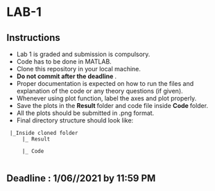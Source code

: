 # LAB-1

## Instructions
 - Lab 1 is graded and submission is compulsory.
 - Code has to be done in MATLAB.
 - Clone this repository in your local machine.
 - <strong> Do not commit after the deadline </strong>.
 - Proper documentation is expected on how to run the files and explanation of the code or any theory questions (if given).
 - Whenever using plot function, label the axes and plot properly.
 - Save the plots in the <strong> Result </strong> folder and code file inside <strong> Code </strong> folder.
 - All the plots should be submitted in .png format.
 - Final directory structure should look like: <br>

```
 |_Inside cloned folder
     |_ Result
               
     |_ Code
               

```                   

## Deadline : 1/06//2021 by 11:59 PM
